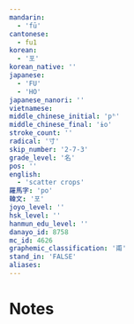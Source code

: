 ```yaml
---
mandarin:
  - 'fū'
cantonese:
  - fu1
korean:
  - '포'
korean_native: ''
japanese:
  - 'FU'
  - 'HO'
japanese_nanori: ''
vietnamese:
middle_chinese_initial: 'pʰ'
middle_chinese_final: 'ɨo'
stroke_count: ''
radical: '寸'
skip_number: '2-7-3'
grade_level: '名'
pos: ''
english:
  - 'scatter crops'
羅馬字: 'po'
韓文: '포'
joyo_level: ''
hsk_level: ''
hanmun_edu_level: ''
danayo_id: 8758
mc_id: 4626
graphemic_classification: '甫'
stand_in: 'FALSE'
aliases:
---
```


# Notes
